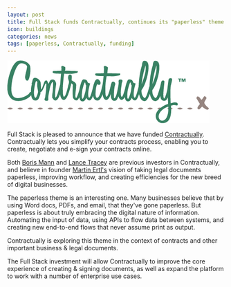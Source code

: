 ```yaml
---
layout: post
title: Full Stack funds Contractually, continues its "paperless" theme
icon: buildings
categories: news
tags: [paperless, Contractually, funding]
---
```

[![Contractually Logo](/images/logos/contractually-logo-large.png)](http://www.contractual.ly)

<p class="intro">Full Stack is pleased to announce that we have funded <a href="http://www.contractual.ly">Contractually</a>. Contractually lets you simplify your contracts process, enabling you to create, negotiate and e-sign your contracts online.</p>

Both [Boris Mann](http://angel.co/borismann) and [Lance Tracey](https://angel.co/elty-1) are previous investors in Contractually, and believe in founder [Martin Ertl's](https://angel.co/martinertl) vision of taking legal documents paperless, improving workflow, and creating efficiencies for the new breed of digital businesses.

The paperless theme is an interesting one. Many businesses believe that by using Word docs, PDFs, and email, that they've gone paperless. But paperless is about truly embracing the digital nature of information. Automating the input of data, using APIs to flow data between systems, and creating new end-to-end flows that never assume print as output.

Contractually is exploring this theme in the context of contracts and other important business & legal documents.

The Full Stack investment will allow Contractually to improve the core experience of creating & signing documents, as well as expand the platform to work with a number of enterprise use cases.